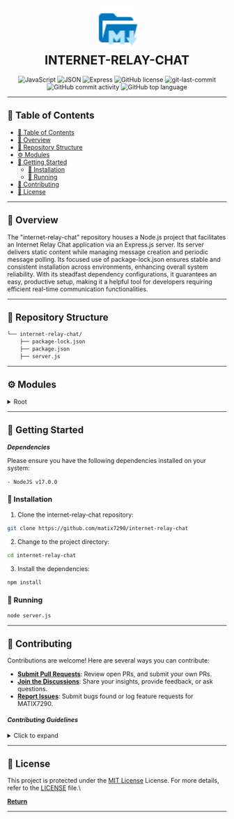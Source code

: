 <div align="center">
<h1 align="center">
<img src="https://raw.githubusercontent.com/PKief/vscode-material-icon-theme/ec559a9f6bfd399b82bb44393651661b08aaf7ba/icons/folder-markdown-open.svg" width="100" />
<br>INTERNET-RELAY-CHAT</h1>

<p align="center">
<img src="https://img.shields.io/badge/JavaScript-F7DF1E.svg?style=flat-square&logo=JavaScript&logoColor=black" alt="JavaScript" />
<img src="https://img.shields.io/badge/JSON-000000.svg?style=flat-square&logo=JSON&logoColor=white" alt="JSON" />
<img src="https://img.shields.io/badge/Express-000000.svg?style=flat-square&logo=Express&logoColor=white" alt="Express" />
<img src="https://img.shields.io/github/license/matix7290/internet-relay-chat?style=flat-square&color=5D6D7E" alt="GitHub license" />
<img src="https://img.shields.io/github/last-commit/matix7290/internet-relay-chat?style=flat-square&color=5D6D7E" alt="git-last-commit" />
<img src="https://img.shields.io/github/commit-activity/m/matix7290/internet-relay-chat?style=flat-square&color=5D6D7E" alt="GitHub commit activity" />
<img src="https://img.shields.io/github/languages/top/matix7290/internet-relay-chat?style=flat-square&color=5D6D7E" alt="GitHub top language" />
</div>
</p>

---

## 📖 Table of Contents
- [📖 Table of Contents](#-table-of-contents)
- [📍 Overview](#-overview)
- [📂 Repository Structure](#-repository-structure)
- [⚙️ Modules](#-modules)
- [🚀 Getting Started](#-getting-started)
    - [🔧 Installation](#-installation)
    - [🤖 Running](#-running)
- [🤝 Contributing](#-contributing)
- [📄 License](#-license)

---


## 📍 Overview

The "internet-relay-chat" repository houses a Node.js project that facilitates an Internet Relay Chat application via an Express.js server. Its server delivers static content while managing message creation and periodic message polling. Its focused use of package-lock.json ensures stable and consistent installation across environments, enhancing overall system reliability. With its steadfast dependency configurations, it guarantees an easy, productive setup, making it a helpful tool for developers requiring efficient real-time communication functionalities.

---


## 📂 Repository Structure

```sh
└── internet-relay-chat/
    ├── package-lock.json
    ├── package.json
    ├── server.js

```

---


## ⚙️ Modules

<details closed><summary>Root</summary>

| File                                                                                              | Summary                                                                                                                                                                                                                                                                                                                                                                                                                                                                                                       |
| ---                                                                                               | ---                                                                                                                                                                                                                                                                                                                                                                                                                                                                                                           |
| [server.js](https://github.com/matix7290/internet-relay-chat/blob/main/server.js)                 | The code represents an Express.js server that serves static content (HTML, CSS, JavaScript files) for an Internet Relay Chat application. It also handles POST requests for creating a message ('/mess') that updates the server's newest message and timestamp. There's also a polling endpoint ('/poll') that checks for new messages every 3 seconds within a 30-second timeframe, returning the newest message if available. The server listens on a specified port, defaulting to 3000 if not specified. |
| [package-lock.json](https://github.com/matix7290/internet-relay-chat/blob/main/package-lock.json) | The provided code snippet is a package-lock.json file for an Internet Relay Chat (IRC) server. It shows the specific versions of the dependencies it uses, ensuring consistent installs. Dependencies include "express" for handling HTTP requests, "body-parser" to parse incoming request bodies in a middleware, and "debug" for developing with a debug logger. This guarantees stability and consistent behavior across environments for the server application.                                         |
| [package.json](https://github.com/matix7290/internet-relay-chat/blob/main/package.json)           | The provided code is a package.json file for a Node.js project named "lek10". Its main file is "server.js", and it depends on body-parser, express, and serve-favicon packages. The file defines two scripts: "start" that runs the server.js file and "test" which currently throws an error as no test is specified. It doesn't have any development-only dependencies.                                                                                                                                     |

</details>

---

## 🚀 Getting Started

***Dependencies***

Please ensure you have the following dependencies installed on your system:

`- NodeJS v17.0.0`


### 🔧 Installation

1. Clone the internet-relay-chat repository:
```sh
git clone https://github.com/matix7290/internet-relay-chat
```

2. Change to the project directory:
```sh
cd internet-relay-chat
```

3. Install the dependencies:
```sh
npm install
```

### 🤖 Running

```sh
node server.js
```
---

## 🤝 Contributing

Contributions are welcome! Here are several ways you can contribute:

- **[Submit Pull Requests](https://github.com/matix7290/internet-relay-chat/blob/main/CONTRIBUTING.md)**: Review open PRs, and submit your own PRs.
- **[Join the Discussions](https://github.com/matix7290/internet-relay-chat/discussions)**: Share your insights, provide feedback, or ask questions.
- **[Report Issues](https://github.com/matix7290/internet-relay-chat/issues)**: Submit bugs found or log feature requests for MATIX7290.

#### *Contributing Guidelines*

<details closed>
<summary>Click to expand</summary>

1. **Fork the Repository**: Start by forking the project repository to your GitHub account.
2. **Clone Locally**: Clone the forked repository to your local machine using a Git client.
   ```sh
   git clone <your-forked-repo-url>
   ```
3. **Create a New Branch**: Always work on a new branch, giving it a descriptive name.
   ```sh
   git checkout -b new-feature-x
   ```
4. **Make Your Changes**: Develop and test your changes locally.
5. **Commit Your Changes**: Commit with a clear and concise message describing your updates.
   ```sh
   git commit -m 'Implemented new feature x.'
   ```
6. **Push to GitHub**: Push the changes to your forked repository.
   ```sh
   git push origin new-feature-x
   ```
7. **Submit a Pull Request**: Create a PR against the original project repository. Clearly describe the changes and their motivations.

Once your PR is reviewed and approved, it will be merged into the main branch.

</details>

---

## 📄 License


This project is protected under the [MIT License](https://choosealicense.com/licenses/mit) License. For more details, refer to the [LICENSE](https://github.com/matix7290/internet-relay-chat/blob/master/LICENSE) file.\

[**Return**](#Top)

---

